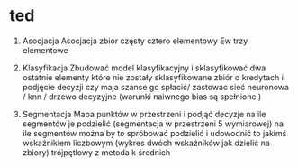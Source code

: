 # ted
1. Asocjacja
Asocjacja zbiór częsty cztero elementowy Ew trzy elementowe 

2. Klasyfikacja
Zbudować model klasyfikacyjny i sklasyfikować dwa ostatnie elementy które nie zostały 
sklasyfikowane zbiór o kredytach i podjęcie decyzji czy maja szanse go spłacić/ 
zastowac sieć neuronowa / knn / drzewo decyzyjne (warunki naiwnego bias są spełnione ) 

3. Segmentacja
Mapa punktów w przestrzeni i podjąć decyzje na ile segmentów je podzielić (segmentacja w przestrzeni 5 wymiarowej) 
na ile segmentów można by to spróbować podzielić i udowodnić to jakimś wskaźnikiem liczbowym (wykres dwóch wskaźników jak dzielić na zbiory) 
trójpętlowy z metoda k średnich